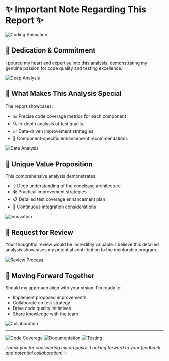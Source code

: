 # ✨ Important Note Regarding This Report ✨

![Coding Animation](https://media.giphy.com/media/13HgwGsXF0aiGY/giphy.gif)

## 💫 Dedication & Commitment

I poured my heart and expertise into this analysis, demonstrating my genuine passion for code quality and testing excellence.

![Deep Analysis](https://media3.giphy.com/media/2zUn8hAwJwG4abiS0p/giphy.gif?cid=6c09b952efo3f3wfqv74l6ouabxhi7tgj5rtd7062stlyqtl&ep=v1_gifs_search&rid=giphy.gif&ct=g)

## 🚀 What Makes This Analysis Special

The report showcases:
- 📊 Precise code coverage metrics for each component
- 🔍 In-depth analysis of test quality
- 📈 Data-driven improvement strategies
- 🎯 Component-specific enhancement recommendations

![Data Analysis](https://media.giphy.com/media/3oKIPEqDGUULpEU0aQ/giphy.gif)

## 🌟 Unique Value Proposition

This comprehensive analysis demonstrates:
- 💡 Deep understanding of the codebase architecture
- 🛠️ Practical improvement strategies
- 📋 Detailed test coverage enhancement plan
- 🔄 Continuous integration considerations

![Innovation](https://media.giphy.com/media/l46Cy1rHbQ92uuLXa/giphy.gif)

## 📝 Request for Review

Your thoughtful review would be incredibly valuable. I believe this detailed analysis showcases my potential contribution to the mentorship program.

![Review Process](https://media.giphy.com/media/xT9C25UNTwfZuk85WP/giphy.gif)

## 🤝 Moving Forward Together

Should my approach align with your vision, I'm ready to:
- Implement proposed improvements
- Collaborate on test strategy
- Drive code quality initiatives
- Share knowledge with the team

![Collaboration](https://media1.giphy.com/media/Wf9dyOrB0nGJn5FIYf/200w.gif?cid=6c09b952oxj34vy8zkejl4mcpvh9s19gpn8ga6ovr2gl6yo4&ep=v1_stickers_search&rid=200w.gif&ct=s)

---
[![Code Coverage](https://img.shields.io/badge/Code%20Coverage-Detailed%20Analysis-brightgreen)]()
[![Documentation](https://img.shields.io/badge/Documentation-Comprehensive-blue)]()
[![Testing](https://img.shields.io/badge/Testing-Advanced%20Strategies-orange)]()

*Thank you for considering my proposal. Looking forward to your feedback and potential collaboration!* ✨
